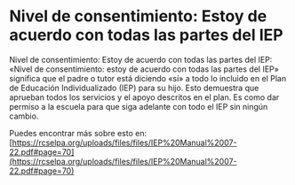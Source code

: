 # Nivel de consentimiento: Estoy de acuerdo con todas las partes del IEP
Nivel de consentimiento: Estoy de acuerdo con todas las partes del IEP: «Nivel de consentimiento: estoy de acuerdo con todas las partes del IEP» significa que el padre o tutor está diciendo «sí» a todo lo incluido en el Plan de Educación Individualizado (IEP) para su hijo. Esto demuestra que aprueban todos los servicios y el apoyo descritos en el plan. Es como dar permiso a la escuela para que siga adelante con todo el IEP sin ningún cambio.

Puedes encontrar más sobre esto en: [https://rcselpa.org/uploads/files/files/IEP%20Manual%2007-22.pdf#page=70](https://rcselpa.org/uploads/files/files/IEP%20Manual%2007-22.pdf#page=70)

